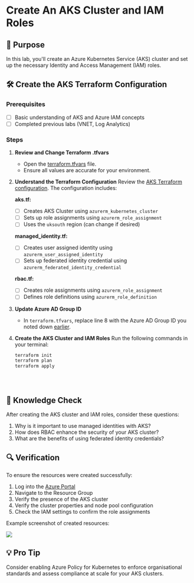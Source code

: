 # Create An AKS Cluster and IAM Roles

## 🎯 Purpose
In this lab, you'll create an Azure Kubernetes Service (AKS) cluster and set up the necessary Identity and Access Management (IAM) roles.

## 🛠️ Create the AKS Terraform Configuration

### Prerequisites
- [ ] Basic understanding of AKS and Azure IAM concepts
- [ ] Completed previous labs (VNET, Log Analytics)

### Steps 

1. **Review and Change Terraform .tfvars**
   - Open the [terraform.tfvars](https://github.com/thomast1906/DevOps-The-Hard-Way-Azure/tree/main/Terraform-AZURE-Services-Creation/4-aks/terraform.tfvars) file.
   - Ensure all values are accurate for your environment.

2. **Understand the Terraform Configuration**
   Review the [AKS Terraform configuration](https://github.com/thomast1906/DevOps-The-Hard-Way-Azure/tree/main/Terraform-AZURE-Services-Creation/4-aks). The configuration includes:

   **aks.tf:**
   - [ ] Creates AKS Cluster using `azurerm_kubernetes_cluster`
   - [ ] Sets up role assignments using `azurerm_role_assignment`
   - [ ] Uses the `uksouth` region (can change if desired)

   **managed_identity.tf:**
   - [ ] Creates user assigned identity using `azurerm_user_assigned_identity`
   - [ ] Sets up federated identity credential using `azurerm_federated_identity_credential`

   **rbac.tf:**
   - [ ] Creates role assignments using `azurerm_role_assignment`
   - [ ] Defines role definitions using `azurerm_role_definition`

3. **Update Azure AD Group ID**
   - In `terraform.tfvars`, replace line 8 with the Azure AD Group ID you noted down [earlier](https://github.com/thomast1906/DevOps-The-Hard-Way-Azure/blob/main/Azure/2-Create-Azure-AD-Group-AKS-Admins.md).

4. **Create the AKS Cluster and IAM Roles**
   Run the following commands in your terminal:
   ```bash
   terraform init
   terraform plan
   terraform apply





## 🧠 Knowledge Check

After creating the AKS cluster and IAM roles, consider these questions:
1. Why is it important to use managed identities with AKS?
2. How does RBAC enhance the security of your AKS cluster?
3. What are the benefits of using federated identity credentials?

## 🔍 Verification

To ensure the resources were created successfully:
1. Log into the [Azure Portal](https://portal.azure.com)
2. Navigate to the Resource Group
3. Verify the presence of the AKS cluster
4. Verify the cluster properties and node pool configuration
5. Check the IAM settings to confirm the role assignments

Example screenshot of created resources:

![](images/aks.png)

## 💡 Pro Tip

Consider enabling Azure Policy for Kubernetes to enforce organisational standards and assess compliance at scale for your AKS clusters.